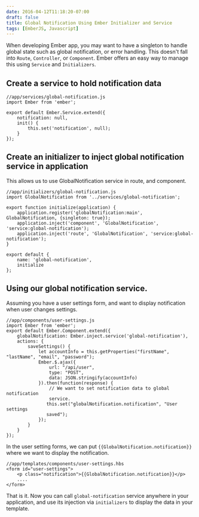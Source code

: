 ```yaml
---
date: 2016-04-12T11:18:20-07:00
draft: false
title: Global Notification Using Ember Initializer and Service
tags: [EmberJS, Javascript]
---
```


When developing Ember app, you may want to have a singleton to handle
global state such as global notification, or error handling.<!--more--> This doesn't fall
into `Route`, `Controller`, or `Component`. Ember offers an easy way to manage
this using `Service` and `Initializers`.

## Create a service to hold notification data   

    //app/services/global-notification.js
    import Ember from 'ember';
    
    export default Ember.Service.extend({
        notification: null,
        init() {
            this.set('notification', null);
        }
    });

## Create an initializer to inject global notification service in application
This allows us to use GlobalNotification service in route, and component.

    //app/initializers/global-notification.js
    import GlobalNotification from '../services/global-notification';
    
    export function initialize(application) {
        application.register('globalNotification:main', GlobalNotification, {singleton: true});
        application.inject('component', 'GlobalNotification', 'service:global-notification');
        application.inject('route', 'GlobalNotification', 'service:global-notification');
    }
    
    export default {
        name: 'global-notification',
        initialize
    };

## Using our global notification service.
Assuming you have a user settings form, and want to display notification when
user changes settings.

    //app/components/user-settings.js
    import Ember from 'ember';
    export default Ember.Component.extend({
        globalNotification: Ember.inject.service('global-notification'),
        actions: {
            saveSettings() {
                let accountInfo = this.getProperties("firstName", "lastName", "email", "password");
                Ember.$.ajax({
                    url: "/api/user",
                    type: "POST",
                    data: JSON.stringify(accountInfo)
                }).then(function(response) {
                    // We want to set notification data to global notification
                    service.
                   this.set("globalNotification.notification", "User settings
                   saved"); 
                });
            }
        }
    });

In the user setting forms, we can put `{{GlobalNotification.notification}}`
where we want to display the notification.

    //app/templates/components/user-settings.hbs
    <form id="user-settings">
        <p class="notification">{{GlobalNotification.notification}}</p>
        ....
    </form>

That is it. Now you can call `global-notification` service anywhere in your
application, and use its injection via `initializers` to display the data in
your template.
